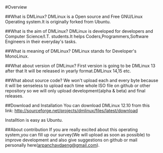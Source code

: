 #Overview

##What is DMLinux?
DMLinux is a Open source and Free GNU/Linux Operating system.It is originally forked from Ubuntu.

##What is the aim of DMLinux?
DMLinux is developed for developers and Computer Science/I.T. students.It helps Coders,Programmers,Software Engineers in their everyday's tasks.

##What is meaning of DMLinux?
DMLinux stands for Developer's MonoLinux.

##What about version of DMLinux?
First version is going to be DMLinux 13 after that It will be released in yearly format.DMLinux 14,15 etc.


##What about source code?
We won't upload each and every byte because it will be senseless to upload each time whole ISO file on github or other repository so we will only upload development(alpha & beta) and final releases.

##Download and Installation
You can download DMLinux 12.10 from this link: http://sourceforge.net/projects/dmlinux/files/latest/download

Installtion is easy as Ubuntu.

##About contribution
If you are really excited about this operating system,you can fill up our survey(We will upload as soon as possible) to improve development and also give suggestions on github or mail personally here(arpanchavdaeng@gmail.com).



